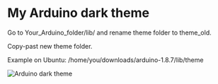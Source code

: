 # My Arduino dark theme

Go to Your_Arduino_folder/lib/ and rename theme folder to theme_old.

Copy-past new theme folder.

Example on Ubuntu: /home/you/downloads/arduino-1.8.7/lib/theme

![Arduino dark theme](https://github.com/taunoe/arduino-dark-theme/blob/master/arduino-dark-theme-01.png)
